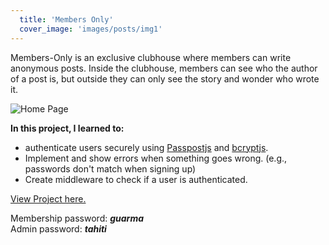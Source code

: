 ```yaml
--- 
  title: 'Members Only'
  cover_image: 'images/posts/img1'
---
```


Members-Only is an exclusive clubhouse where members can write anonymous posts. Inside the clubhouse, members can see who the author of a post is, but outside they can only see the story and wonder who wrote it.

![Home Page](/images/members-only.jpeg)

**In this project, I learned to:**

- authenticate users securely using [Passpostjs](http://www.passportjs.org/) and [bcryptjs](https://github.com/dcodeIO/bcrypt.js/).
- Implement and show errors when something goes wrong. (e.g., passwords don't match when signing up)
- Create middleware to check if a user is authenticated.

[View Project here.](https://mrgate.herokuapp.com/)

Membership password: _**guarma**_ \
Admin password: _**tahiti**_
